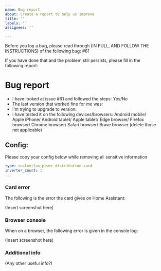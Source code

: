 ```yaml
---
name: Bug report
about: Create a report to help us improve
title: ''
labels: ''
assignees: ''

---
```


Before you log a bug, please read through (IN FULL, AND FOLLOW THE INSTRUCTIONS) of the following bug: #61 

If you have done that and the problem still persists, please fill in the following report:

# Bug report
 - I have looked at issue #61 and followed the steps: Yes/No
 - The last version that worked fine for me was:
 - I'm trying to upgrade to version:
 - I have tested it on the following devices/browsers: Android mobile/ Apple iPhone/ Android tablet/ Apple tablet/ Edge browser/ Firefox browser/ Chrome browser/ Safari browser/ Brave browser (delete those not applicable)

## Config:

Please copy your config below while removing all sensitive information

```yaml
type: custom:lux-power-distribution-card
inverter_count: 1
...
```

###  Card error

The following is the error the card gives on Home Assistant:

(Insert screenshot here)

### Browser console

When on a browser, the following error is given in the console log:

(Insert screenshot here)

### Additional info

(Any other useful info?)
